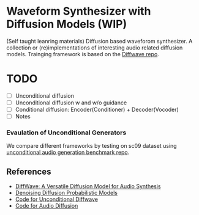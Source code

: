 # Waveform Synthesizer with Diffusion Models (WIP)
(Self taught leanring materials) Diffusion based waveforom synthesizer. A collection or (re)implementations of interesting audio related diffusion models. Trainging framework is based on the [Diffwave repo](https://github.com/lmnt-com/diffwave). 

# TODO
- [ ] Unconditional diffusion
- [ ] Unconditional diffusion w and w/o guidance
- [ ] Conditional diffusion: Encoder(Conditioner) + Decoder(Vocoder)
- [ ] Notes

### Evaulation of Unconditional Generators
We compare different frameworks by testing on sc09 dataset using [unconditional audio generation benchmark repo](https://github.com/gzhu06/unconditional-waveform-synthesizer-with-diffusion).

## References
- [DiffWave: A Versatile Diffusion Model for Audio Synthesis](https://arxiv.org/pdf/2009.09761.pdf)
- [Denoising Diffusion Probabilistic Models](https://arxiv.org/pdf/2006.11239.pdf)
- [Code for Unconditional Diffwave](https://github.com/philsyn/DiffWave-unconditional)
- [Code for Audio Diffusion](https://github.com/archinetai/audio-diffusion-pytorch)

